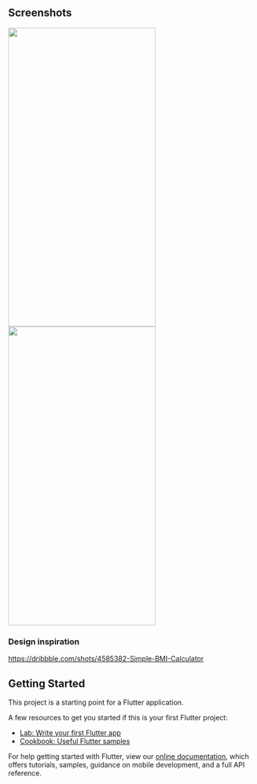 ## Screenshots 
<img src="https://user-images.githubusercontent.com/60056833/115282094-67328680-a167-11eb-99f6-efe54a57793a.png"  width="300" height="608" /> <img src="https://user-images.githubusercontent.com/60056833/115282098-68fc4a00-a167-11eb-9669-b68dd3a25540.png"  width="300" height="608" />

### Design inspiration
https://dribbble.com/shots/4585382-Simple-BMI-Calculator
 

## Getting Started

This project is a starting point for a Flutter application.

A few resources to get you started if this is your first Flutter project:

- [Lab: Write your first Flutter app](https://flutter.dev/docs/get-started/codelab)
- [Cookbook: Useful Flutter samples](https://flutter.dev/docs/cookbook)

For help getting started with Flutter, view our
[online documentation](https://flutter.dev/docs), which offers tutorials,
samples, guidance on mobile development, and a full API reference.
